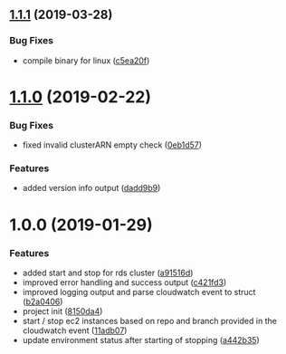 ## [1.1.1](https://github.com/auto-staging/scheduler/compare/1.1.0...1.1.1) (2019-03-28)


### Bug Fixes

* compile binary for linux ([c5ea20f](https://github.com/auto-staging/scheduler/commit/c5ea20f))

# [1.1.0](https://github.com/auto-staging/scheduler/compare/1.0.0...1.1.0) (2019-02-22)


### Bug Fixes

* fixed invalid clusterARN empty check ([0eb1d57](https://github.com/auto-staging/scheduler/commit/0eb1d57))


### Features

* added version info output ([dadd9b9](https://github.com/auto-staging/scheduler/commit/dadd9b9))

# 1.0.0 (2019-01-29)


### Features

* added start and stop for rds cluster ([a91516d](https://github.com/auto-staging/scheduler/commit/a91516d))
* improved error handling and success output ([c421fd3](https://github.com/auto-staging/scheduler/commit/c421fd3))
* improved logging output and parse cloudwatch event to struct ([b2a0406](https://github.com/auto-staging/scheduler/commit/b2a0406))
* project init ([8150da4](https://github.com/auto-staging/scheduler/commit/8150da4))
* start / stop ec2 instances based on repo and branch provided in the cloudwatch event ([11adb07](https://github.com/auto-staging/scheduler/commit/11adb07))
* update environment status after starting of stopping ([a442b35](https://github.com/auto-staging/scheduler/commit/a442b35))
